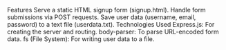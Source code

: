 Features
Serve a static HTML signup form (signup.html).
Handle form submissions via POST requests.
Save user data (username, email, password) to a text file (userdata.txt).
Technologies Used
Express.js: For creating the server and routing.
body-parser: To parse URL-encoded form data.
fs (File System): For writing user data to a file.
